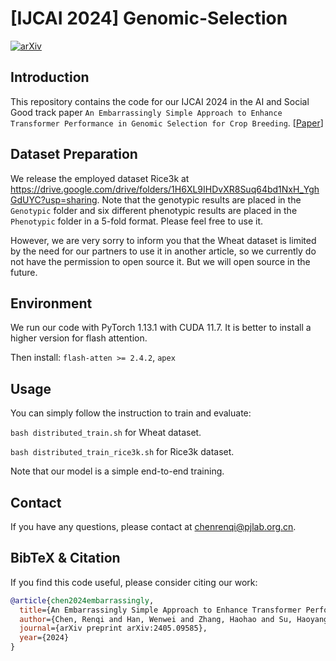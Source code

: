 # [IJCAI 2024] Genomic-Selection

[![arXiv](https://img.shields.io/badge/arXiv-2405.09585-b31b1b.svg)](https://arxiv.org/abs/2405.09585) 

## Introduction

This repository contains the code for our IJCAI 2024 in the AI and Social Good track paper `An Embarrassingly Simple Approach to Enhance Transformer Performance in Genomic Selection for Crop Breeding`. [[Paper](https://arxiv.org/abs/2405.09585)] 

## Dataset Preparation

We release the employed dataset Rice3k at https://drive.google.com/drive/folders/1H6XL9IHDvXR8Suq64bd1NxH_YghGdUYC?usp=sharing. Note that the genotypic results are placed in the `Genotypic` folder and six different phenotypic results are placed in the `Phenotypic` folder in a 5-fold format. Please feel free to use it. 

However, we are very sorry to inform you that the Wheat dataset is limited by the need for our partners to use it in another article, so we currently do not have the permission to open source it. But we will open source in the future.

## Environment

We run our code with PyTorch 1.13.1 with CUDA 11.7. It is better to install a higher version for flash attention.

Then install:
``flash-atten >= 2.4.2``,
``apex``

## Usage

You can simply follow the instruction to train and evaluate:

``bash distributed_train.sh`` for Wheat dataset.

``bash distributed_train_rice3k.sh`` for Rice3k dataset.

Note that our model is a simple end-to-end training.

## Contact

If you have any questions, please  contact at [chenrenqi@pjlab.org.cn](mailto:chenrenqi@pjlab.org.cn).

## BibTeX & Citation

If you find this code useful, please consider citing our work:

```bibtex
@article{chen2024embarrassingly,
  title={An Embarrassingly Simple Approach to Enhance Transformer Performance in Genomic Selection for Crop Breeding},
  author={Chen, Renqi and Han, Wenwei and Zhang, Haohao and Su, Haoyang and Wang, Zhefan and Liu, Xiaolei and Jiang, Hao and Ouyang, Wanli and Dong, Nanqing},
  journal={arXiv preprint arXiv:2405.09585},
  year={2024}
}
```

